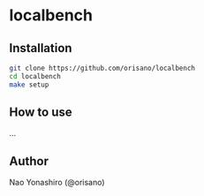 # localbench

## Installation
```bash
git clone https://github.com/orisano/localbench
cd localbench
make setup
```

## How to use
...

## Author
Nao Yonashiro (@orisano)

